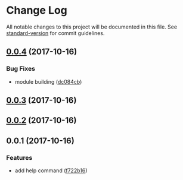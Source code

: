 # Change Log

All notable changes to this project will be documented in this file. See [standard-version](https://github.com/conventional-changelog/standard-version) for commit guidelines.

<a name="0.0.4"></a>
## [0.0.4](https://github.com/Rabinzon/project-lvl2-s129/compare/v0.0.3...v0.0.4) (2017-10-16)


### Bug Fixes

* module building ([dc084cb](https://github.com/Rabinzon/project-lvl2-s129/commit/dc084cb))



<a name="0.0.3"></a>
## [0.0.3](https://github.com/Rabinzon/project-lvl2-s129/compare/v0.0.2...v0.0.3) (2017-10-16)



<a name="0.0.2"></a>
## [0.0.2](https://github.com/Rabinzon/project-lvl2-s129/compare/v0.0.1...v0.0.2) (2017-10-16)



<a name="0.0.1"></a>
## 0.0.1 (2017-10-16)


### Features

* add help command ([f722b16](https://github.com/Rabinzon/project-lvl2-s129/commit/f722b16))

